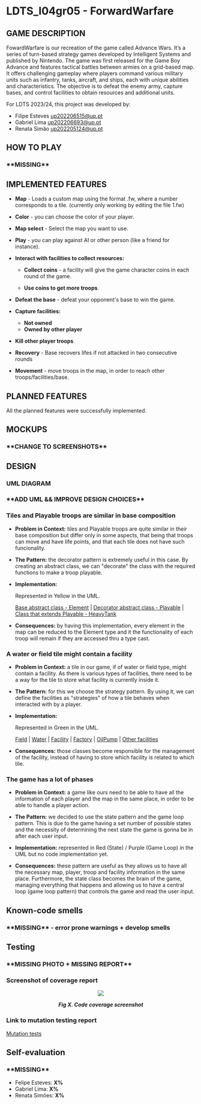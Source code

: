 # LDTS_l04gr05 - ForwardWarfare

## GAME DESCRIPTION

FowardWarfare is our recreation of the game called Advance Wars. It’s a series of turn-based strategy games developed by Intelligent Systems and published by Nintendo. The game was first released for the Game Boy Advance and features tactical battles between armies on a grid-based map. It offers challenging gameplay where players command various military units such as infantry, tanks, aircraft, and ships, each with unique abilities and characteristics. The objective is to defeat the enemy army, capture bases, and control facilities to obtain resources and additional units. 

For LDTS 2023/24, this project was developed by:
- Filipe Esteves up202206515@up.pt
- Gabriel Lima up202206693@up.pt
- Renata Simão up202205124@up.pt

## HOW TO PLAY

### \*\*MISSING\*\*

## IMPLEMENTED FEATURES

- **Map** - Loads a custom map using the format .fw, where a number corresponds to a tile.
  (currently only working by editing the file 1.fw)
  
- **Color** - you can choose the color of your player.

- **Map select** - Select the map you want to use.

- **Play**  - you can play against AI or other person (like a friend for instance).

- **Interact with facilities to collect resources:**

  - **Collect coins** - a facility will give the game character coins in each round of the game.

  - **Use coins to get more troops**.

- **Defeat the base** - defeat your opponent's base to win the game.

- **Capture facilities:**
    - **Not owned**
    - **Owned by other player**

- **Kill other player troops**

- **Recovery** - Base recovers lifes if not attacked in two consecutive rounds

- **Movement** - move troops in the map, in order to reach other troops/facilities/base.

## PLANNED FEATURES

All the planned features were successfully implemented.

## MOCKUPS

### \*\*CHANGE TO SCREENSHOTS\*\*

## DESIGN

### UML DIAGRAM

### \*\*ADD UML && IMPROVE DESIGN CHOICES\*\*

### Tiles and Playable troops are similar in base composition

- **Problem in Context:** tiles and Playable troops are quite similar in their base composition but differ only in some aspects, that being that troops can move and have life points, and that each tile does not have such funcionality.
  
- **The Pattern:** the decorator pattern is extremely useful in this case. By creating an abstract class, we can "decorate" the class with the required functions to make a troop playable.

- **Implementation:**

  Represented in Yellow in the UML.

  [Base abstract class - Element](https://github.com/FEUP-LDTS-2023/project-l04gr05/blob/main/ForwardWarfare/src/main/java/com/ldts/ForwardWarfare/Element/Element.java) |
  [Decorator abstract class - Playable](https://github.com/FEUP-LDTS-2023/project-l04gr05/blob/main/ForwardWarfare/src/main/java/com/ldts/ForwardWarfare/Element/Playable/Playable.java) |
  [Class that extends Playable - HeavyTank](https://github.com/FEUP-LDTS-2023/project-l04gr05/blob/main/ForwardWarfare/src/main/java/com/ldts/ForwardWarfare/Element/Playable/Ground/HeavyTank.java)
  
- **Consequences:** by having this implementation, every element in the map can be reduced to the Element type and it the functionality of each troop will remain if they are accessed thru a type cast.

### A water or field tile might contain a facility

- **Problem in Context:** a tile in our game, if of water or field type, might contain a facility. As there is various types of facilities, there need to be a way for the tile to store what facility is currently inside it.

- **The Pattern:** for this we choose the strategy pattern. By using it, we can define the facilities as "strategies" of how a tile behaves when interacted with by a player.

- **Implementation:**
  
  Represented in Green in the UML.

  [Field](https://github.com/FEUP-LDTS-2023/project-l04gr05/blob/main/ForwardWarfare/src/main/java/com/ldts/ForwardWarfare/Element/Tile/Fields.java) |
  [Water](https://github.com/FEUP-LDTS-2023/project-l04gr05/blob/main/ForwardWarfare/src/main/java/com/ldts/ForwardWarfare/Element/Tile/Water.java) |
  [Facility](https://github.com/FEUP-LDTS-2023/project-l04gr05/blob/main/ForwardWarfare/src/main/java/com/ldts/ForwardWarfare/Element/Facility/Facility.java) |
  [Factory](https://github.com/FEUP-LDTS-2023/project-l04gr05/blob/main/ForwardWarfare/src/main/java/com/ldts/ForwardWarfare/Element/Facility/Factory.java) |
  [OilPump](https://github.com/FEUP-LDTS-2023/project-l04gr05/blob/main/ForwardWarfare/src/main/java/com/ldts/ForwardWarfare/Element/Facility/OilPump.java) |
  [Other facilities](https://github.com/FEUP-LDTS-2023/project-l04gr05/tree/main/ForwardWarfare/src/main/java/com/ldts/ForwardWarfare/Element/Facility)

- **Consequences:** those classes become responsible for the management of the facility, instead of having to store which facility is related to which tile.

 ### The game has a lot of phases

- **Problem in Context:** a game like ours need to be able to have all the information of each player and the map in the same place, in order to be able to handle a player action.

- **The Pattern:** we decided to use the state pattern and the game loop pattern. This is due to the game having a set number of possible states and the necessity of determining the next state the game is gonna be in after each user input.

- **Implementation:** represented in Red (State) / Purple (Game Loop) in the UML but no code implementation yet.

- **Consequences:** these pattern are useful as they allows us to have all the necessary map, player, troop and facility information in the same place. Furthermore, the state class becomes the brain of the game, managing everything that happens and allowing us to have a central loop (game loop pattern) that controls the game and read the user input.

## Known-code smells

### \*\*MISSING\*\* - error prone warnings + develop smells

## Testing

### \*\*MISSING PHOTO + MISSING REPORT\*\*

### Screenshot of coverage report
<p align="center" justify="center">
  <img src="images/screenshots/codeCoverage"/>
</p>
<p align="center">
  <b><i>Fig X. Code coverage screenshot</i></b>
</p>

### Link to mutation testing report
[Mutation tests](./reports/pitest/index.html)

## Self-evaluation

### \*\*MISSING\*\*

 - Felipe Esteves: **X%**
 - Gabriel Lima: **X%**
 - Renata Simões: **X%**
